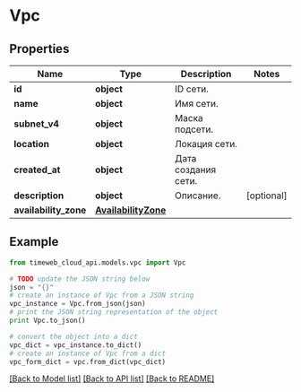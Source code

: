 # Vpc


## Properties
Name | Type | Description | Notes
------------ | ------------- | ------------- | -------------
**id** | **object** | ID сети. | 
**name** | **object** | Имя сети. | 
**subnet_v4** | **object** | Маска подсети. | 
**location** | **object** | Локация сети. | 
**created_at** | **object** | Дата создания сети. | 
**description** | **object** | Описание. | [optional] 
**availability_zone** | [**AvailabilityZone**](AvailabilityZone.md) |  | 

## Example

```python
from timeweb_cloud_api.models.vpc import Vpc

# TODO update the JSON string below
json = "{}"
# create an instance of Vpc from a JSON string
vpc_instance = Vpc.from_json(json)
# print the JSON string representation of the object
print Vpc.to_json()

# convert the object into a dict
vpc_dict = vpc_instance.to_dict()
# create an instance of Vpc from a dict
vpc_form_dict = vpc.from_dict(vpc_dict)
```
[[Back to Model list]](../README.md#documentation-for-models) [[Back to API list]](../README.md#documentation-for-api-endpoints) [[Back to README]](../README.md)


